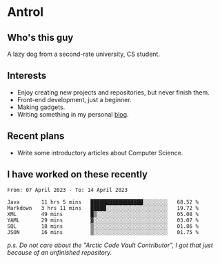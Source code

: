 # Antrol

## Who's this guy

A lazy dog from a second-rate university, CS student.

## Interests

* Enjoy creating new projects and repositories, but never finish them.
* Front-end development, just a beginner.
* Making gadgets.
* Writing something in my personal [blog](https://blog.antrol.xyz/).

## Recent plans

* Write some introductory articles about Computer Science.

<!--
* Try to develop a website for [Anime4KCPP](https://github.com/TianZerL/Anime4KCPP).
* Develop a Markdown renderer which user can customize its css, of course it is GUI-based.~~(If I could finish  it before getting bored)~~
* Work with my [teammates](https://github.com/SWJTU-Lazy-Dogs).
* Find something interests me, as a hobby after finishing my ~~boring~~ homework.
-->

## I have worked on these recently

<!--START_SECTION:waka-->

```text
From: 07 April 2023 - To: 14 April 2023

Java       11 hrs 5 mins   █████████████████░░░░░░░░   68.52 %
Markdown   3 hrs 11 mins   █████░░░░░░░░░░░░░░░░░░░░   19.72 %
XML        49 mins         █▒░░░░░░░░░░░░░░░░░░░░░░░   05.08 %
YAML       29 mins         ▓░░░░░░░░░░░░░░░░░░░░░░░░   03.07 %
SQL        18 mins         ▒░░░░░░░░░░░░░░░░░░░░░░░░   01.86 %
JSON       16 mins         ▒░░░░░░░░░░░░░░░░░░░░░░░░   01.75 %
```

<!--END_SECTION:waka-->

*p.s.  Do not care about the "Arctic Code Vault Contributor", I got that just because of an unfinished repository.*

<!--
**qzmlgfj/qzmlgfj** is a ✨ _special_ ✨ repository because its `README.md` (this file) appears on your GitHub profile.

Here are some ideas to get you started:

- 🔭 I’m currently working on ...
- 🌱 I’m currently learning ...
- 👯 I’m looking to collaborate on ...
- 🤔 I’m looking for help with ...
- 💬 Ask me about ...
- 📫 How to reach me: ...
- 😄 Pronouns: ...
- ⚡ Fun fact: ...
-->
